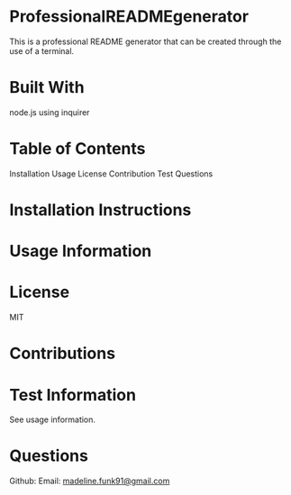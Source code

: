 # ProfessionalREADMEgenerator
This is a professional README generator that can be created through the use of a terminal. 
# Built With
node.js using inquirer
# Table of Contents
Installation Usage License Contribution Test Questions
# Installation Instructions
# Usage Information
# License 
MIT
# Contributions
# Test Information
See usage information. 
# Questions 
Github:
Email: madeline.funk91@gmail.com 
